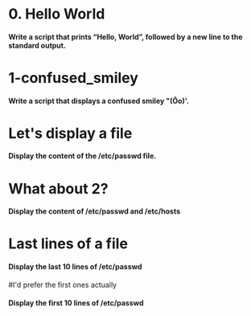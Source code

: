 # 0. Hello World
#### Write a script that prints “Hello, World”, followed by a new line to the standard output.

# 1-confused_smiley
#### Write a script that displays a confused smiley "(Ôo)'.

# Let's display a file
#### Display the content of the /etc/passwd file.

# What about 2?
#### Display the content of /etc/passwd and /etc/hosts

# Last lines of a file
#### Display the last 10 lines of /etc/passwd

#I'd prefer the first ones actually
#### Display the first 10 lines of /etc/passwd
